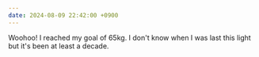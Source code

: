```yaml
---
date: 2024-08-09 22:42:00 +0900
---
```


Woohoo! I reached my goal of 65kg. I don't know when I was last this light but it's been at least a decade.
